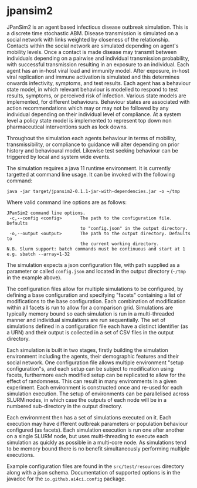 # jpansim2

JPanSim2 is an agent based infectious disease outbreak simulation. This is a 
discrete time stochastic ABM. Disease transmission is simulated on a social
network with links weighted by closeness of the relationship. Contacts within
the social network are simulated depending on agent's mobility levels.
Once a contact is made disease may transmit between individuals depending on a 
pairwise and individual transmission probability, with successful transmission
resulting in an exposure to an individual. Each agent has an in-host viral load
and immunity model. After exposure, in-host viral replication and immune activation
is simulated and this determines onwards infectivity, symptoms, and test results.
Each agent has a behaviour state model, in which relevant behaviour is modelled
to respond to test results, symptoms, or perceived risk of infection. Various state
models are implemented, for different behaviours. Behaviour states are associated
with action recommendations which may or may not be followed by any individual 
depending on their individual level of compliance. At a system level a policy 
state model is implemented to represent top down non pharmaceutical interventions
such as lock downs.

Throughout the simulation each agents behaviour in terms of mobility, transmissibility,
or compliance to guidance will alter depending on prior history and behavioural 
model. Likewise test seeking behaviour can be triggered by local and system wide 
events. 

The simulation requires a java 11 runtime environment. It is currently targetted
at command line usage. It can be invoked with the following command:

```
java -jar target/jpansim2-0.1.1-jar-with-dependencies.jar -o ~/tmp
```

Where valid command line options are as follows:

```
JPanSim2 command line options.
 -c,--config <config>       The path to the configuration file. Defaults
                            to "config.json" in the output directory.
 -o,--output <output>       The path to the output directory. Defaults to
                            the current working directory.
N.B. Slurm support: batch commands must be continuous and start at 1
e.g. sbatch --array=1-32
```

The simulation expects a json configuration file, with path supplied as a parameter or
called `config.json` and located in the output directory (`~/tmp` in the
 example above). 

The configuration files allow for multiple simulations to be configured, by 
defining a base configuration and specifying "facets" containing a list
of modifications to the base configuration. Each combination of modification
within all facets is run to allow for a comparison grid. Simulations are 
typically memory bound so each simulation is run in a multi-threaded manner and 
individual simulations are run sequentially. The set of simulations defined in 
a configuration file each have a distinct identifier (as a URN) and their output
is collected in a set of CSV files in the output directory.

Each simulation is built in two stages, firstly building the simulation environment
including the agents, their demographic features and their social network. One configuration
file allows multiple environment "setup configuration"s, and each setup can be
subject to modification using facets, furthermore each modified setup can be
replicated to allow for the effect of randomness. This can result in many 
environments in a given experiment. Each environment is constructed once and re-used
for each simulation execution. The setup of environments can be parallelised 
across SLURM nodes, in which case the outputs of each node will be in a numbered
sub-directory in the output directory.

Each environment then has a set of simulations executed on it. Each execution
may have different outbreak parameters or population behaviour configured (as
facets). Each simulation execution is run one after another on a single SLURM 
node, but uses multi-threading to execute each simulation as quickly as possible
in a multi-core node. As simulations tend to be memory bound there is no benefit 
simultaneously performing multiple executions.

Example configuration files are found in the `src/test/resources` directory
along with a json schema. Documentation of supported options is in the javadoc for the 
`io.github.ai4ci.config` package.